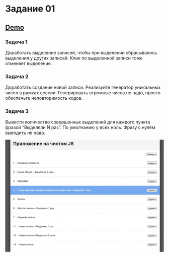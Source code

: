 # Задание 01

## [Demo](https://devmikealex.github.io/react-webinar-3/dist/)

### Задача 1
Доработать выделение записей, чтобы при выделении сбрасывалось выделения у других записей. Клик по выделенной записи тоже отменяет выделение. 

### Задача 2
Доработать создание новой записи. Реализуйте генератор уникальных чисел в рамках сессии. Генерировать огромные числа не надо, просто обеспечьте неповторимость кодов.

### Задача 3
Вывести количество совершенных выделений для каждого пункта фразой “Выделяли N раз”. По умолчанию у всех ноль. Фразу с нулём выводить не надо.

![preview](docs/preview.jpg)
